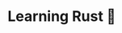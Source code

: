 # Learning Rust 🦀

<div align="center">
    <img src="/assets/rust-language-logo.jpeg" alt="Rust logo" width="30px>
</div>
